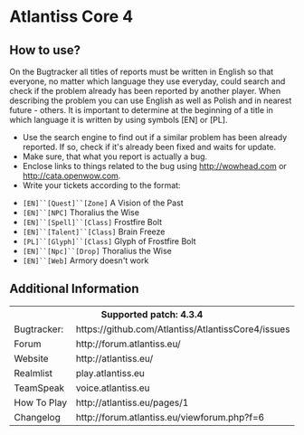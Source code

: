 Atlantiss Core 4
================================

How to use?
-------------------------
On the Bugtracker all titles of reports must be written in English so that everyone, no matter which language they use everyday, could search and check if the problem already has been reported by another player. When describing the problem you can use English as well as Polish and in nearest future - others. It is important to determine at the beginning of a title in which language it is written by using symbols [EN] or [PL].

 -  Use the search engine to find out if a similar problem has been already reported. If so, check if it's already been fixed and waits for update.
 - Make sure, that what you report is actually a bug.
 - Enclose links to things related to the bug using http://wowhead.com or http://cata.openwow.com.
 - Write your tickets according to the format:<br>
  * `[EN]``[Quest]``[Zone]` A Vision of the Past<br>
  * `[EN]``[NPC]` Thoralius the Wise<br>
  * `[EN]``[Spell]``[Class]` Frostfire Bolt<br>
  * `[EN]``[Talent]``[Class]` Brain Freeze<br>
  * `[PL]``[Glyph]``[Class]` Glyph of Frostfire Bolt<br>
  * `[EN]``[Npc]``[Drop]` Thoralius the Wise<br>
  * `[EN]``[Web]` Armory doesn't work<br>


Additional Information
-------------------------
<table>
  <tr>
    <th colspan="2">Supported patch: 4.3.4</th>
  </tr>
  <tr>
    <td>Bugtracker:</td><td>https://github.com/Atlantiss/AtlantissCore4/issues</td>
  </tr>
  <tr>
    <td>Forum</td><td>http://forum.atlantiss.eu/</td>
  </tr>
  <tr>
    <td>Website</td><td>http://atlantiss.eu/</td>
  </tr>
  <tr>
    <td>Realmlist</td><td>play.atlantiss.eu</td>
  </tr>
  <tr>
    <td>TeamSpeak</td><td>voice.atlantiss.eu</td>
  </tr>
  <tr>
    <td>How To Play</td><td>http://atlantiss.eu/pages/1</td>
  </tr>
  <tr>
    <td>Changelog</td><td>http://forum.atlantiss.eu/viewforum.php?f=6</td>
  </tr>
</table>
